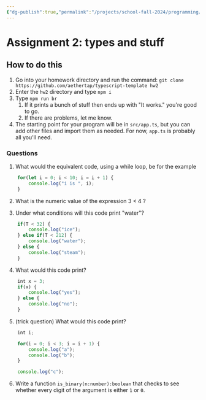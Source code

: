 ```yaml
---
{"dg-publish":true,"permalink":"/projects/school-fall-2024/programming/programming-projects/types-and-comparisons/"}
---
```



# Assignment 2: types and stuff
## How to do this

1. Go into your homework directory and run the command: `git clone https://github.com/aethertap/typescript-template hw2`
2. Enter the `hw2` directory and type `npm i`
3. Type `npm run br`
    1. If it prints a bunch of stuff then ends up with "It works." you're good to go.
    2. If there are problems, let me know.
4. The starting point for your program will be in `src/app.ts`, but you can add other files and import them as needed. For now, `app.ts` is probably all you'll need.

### Questions


1. What would the equivalent code, using a while loop, be for the example
```typescript
	for(let i = 0; i < 10; i = i + 1) {
		console.log("i is ", i);
	}
```

2. What is the numeric value of the expression 3 < 4 ?

3. Under what conditions will this code print "water"?
```typescript
	if(T < 32) {
		console.log("ice");
	} else if(T < 212) {
		console.log("water");
	} else {
    	console.log("steam");
    }

```

4. What would this code print?
```typescript 
	int x = 3;
	if(x) {
		console.log("yes");
	} else {
    	console.log("no");
    }
```

5. (trick question) What would this code print?

```typescript
	int i;

	for(i = 0; i < 3; i = i + 1) {
		console.log("a");
		console.log("b");
	}

	console.log("c");
```

6. Write a function `is_binary(n:number):boolean` that checks to see whether every digit of the argument is either `1` or `0`.
